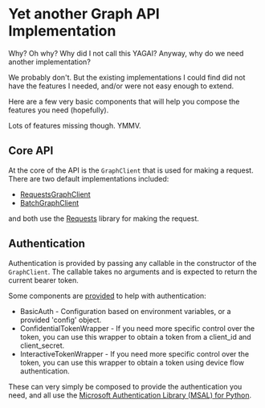 # Yet another Graph API Implementation

Why? Oh why? Why did I not call this YAGAI? Anyway, why do we need another implementation?

We probably don't. But the existing implementations I could find did not have the features I needed,
and/or were not easy enough to extend. 

Here are a few very basic components that will help you compose the features you need (hopefully). 

Lots of features missing though. YMMV. 

## Core API

At the core of the API is the `GraphClient` that is used for making a request. There are
two default implementations included:

* [RequestsGraphClient](./msgraphy/client/graph_client.py)
* [BatchGraphClient](./msgraphy/client/graph_batch.py)

and both use the [Requests](https://requests.readthedocs.io/en/master/) library for making the 
request.

## Authentication

Authentication is provided by passing any callable in the constructor of the `GraphClient`.
The callable takes no arguments and is expected to return the current bearer token.

Some components are [provided](./msgraphy/auth/graph_auth.py) to help with authentication:

* BasicAuth - Configuration based on environment variables, or a provided 'config' object.
* ConfidentialTokenWrapper - If you need more specific control over the token, you can use this 
  wrapper to obtain a token from a client_id and client_secret.
* InteractiveTokenWrapper - If you need more specific control over the token, you can use this 
  wrapper to obtain a token using device flow authentication.

These can very simply be composed to provide the authentication you need, and all use the 
[Microsoft Authentication Library (MSAL) for Python](https://learn.microsoft.com/en-us/python/api/overview/azure/active-directory?view=azure-python).

